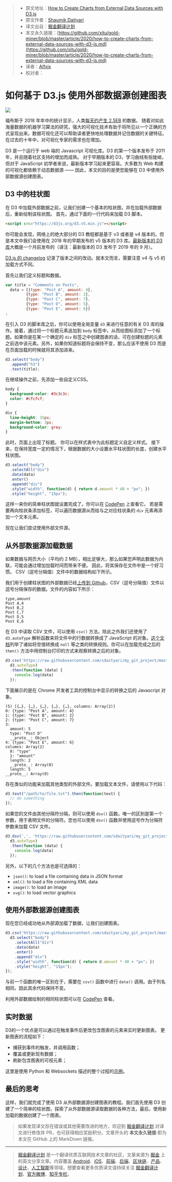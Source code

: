> * 原文地址：[How to Create Charts from External Data Sources with D3.js](https://blog.bitsrc.io/how-to-create-charts-from-external-data-sources-with-d3-js-4abbcb574706)
> * 原文作者：[Shaumik Daityari](https://medium.com/@ds_mik)
> * 译文出自：[掘金翻译计划](https://github.com/xitu/gold-miner)
> * 本文永久链接：[https://github.com/xitu/gold-miner/blob/master/article/2020/how-to-create-charts-from-external-data-sources-with-d3-js.md](https://github.com/xitu/gold-miner/blob/master/article/2020/how-to-create-charts-from-external-data-sources-with-d3-js.md)
> * 译者：[Alfxjx](https://github.com/Alfxjx)
> * 校对者：

# 如何基于 D3.js 使用外部数据源创建图表

![](https://cdn-images-1.medium.com/max/12032/1*_2y7jPirLNtPHduWzlgphQ.jpeg)

福布斯于 2018 年年中的统计显示，人类[每天约产生 2.5EB](https://www.forbes.com/sites/bernardmarr/2018/05/21/how-much-data-do-we-create-every-day-the-mind-blowing-stats-everyone-should-read/) 的数据。 随着对如此海量数据的机器学习算法的研究，强大的可视化技术有助于将所见以一个正确的方式呈现出来。数据可视化还可以帮助读者更快地处理数据并记住数据的关键特征。在过去的十年中，对可视化专家的需求也在增加。

D3 是一个运行于 web 端的 Javascript 可视化库。D3 的第一个版本发布于 2011 年，并且随着社区支持的增加而成熟。 对于早期版本的 D3，学习曲线有些陡峭，但对于 JavaScript 初学者来说，最新版本学习起来更容易。大多数为 Web 构建的可视化都依赖于动态数据源 —— 因此，本文的目的是使您能够在 D3 中使用外部数据源创建图表。

## D3 中的柱状图

在 D3 中加载外部数据之前，让我们创建一个基本的柱状图，并在加载外部数据后，重新绘制该柱状图。 首先，通过下面的一行代码来加载 D3 脚本。

```html
<script src="https://d3js.org/d3.v5.min.js"></script>
```

你可能会发现，网络上的绝大部分的 D3 教程都是基于 v3 或者是 v4 版本的。但是本文中我们会使用在 2018 年的早期发布的 v5 版本的 D3 库。[最新版本的 D3 库](https://github.com/d3/d3/releases/tag/v5.12.0)大概是一个月前发布的（译注：最新版本的 D3 发布于 2019 年的 9 月）。

[D3.js 的 changelog](https://github.com/d3/d3/blob/master/CHANGES.md#selections-d3-selection) 记录了版本之间的改动。就本文而言，需要注意 v4 与 v5 的加载方式不同。

首先让我们定义标题和数据。

```js
var title = "Comments on Posts",
  data = [{type: "Post A", amount: 4},
         {type: "Post B", amount: 2},
         {type: "Post C", amount: 7},
         {type: "Post D", amount: 5},
         {type: "Post E", amount: 6}]
;
```

  在引入 D3 的脚本库之后，你可以使用全局变量 `d3` 来进行任意的有关 D3 库的操作。接着，通过将一个标题元素追加到 `body` 标签中，从而给图标添加了一个标题。如果你是在某一个确定的 `div` 标签之中创建图表的话，可在创建标题的元素之前选中该元素。另外，如果你知道标题将会保持不变，那么应该不使用 D3 而是在页面加载的时候就将其添加进来。

```js
d3.select("body")
  .append("h3")
  .text(title);
```

在继续操作之前，先添加一些自定义CSS。

```css
body {
  background-color: #3c3c3c;
  color: #cfcfcf;
}

div {
  line-height: 15px;
  margin-bottom: 3px;
  background-color: grey;
}
```

此时，页面上出现了标题。 你可以在样式表中为此标题定义自定义样式。 接下来，在保持宽度一定的情况下，根据数据的大小设置水平柱状图的长度，创建水平柱状图。

```js
d3.select("body")
  .selectAll("div")
  .data(data)
  .enter()
  .append("div")
  .style("width", function(d) { return d.amount * 40 + "px"; })
  .style("height", "15px");
```

这样一来你的简单柱状图就设置完成了。你可以在 [CodePen](https://codepen.io/shaumik/pen/RwwNLQb) 上查看它。 若是需要再向柱状条添加标签，可以遍历数据源从而给与之对应柱状条的 `div` 元素再添加一个文本元素。

现在让我们尝试使用外部文件源。

## 从外部数据源加载数据

如果数据与网页大小（平均约 2 MB），相比足够大，那么如果您声明此数据为内联，可能会通过增加加载时间而带来不便。 因此，将其保存在文件中是一个好习惯。 CSV（逗号分隔值）文件中的数据结构如下所示。

我们用于创建柱状图的外部数据已经[上传到 Github](https://raw.githubusercontent.com/sdaityari/my_git_project/master/posts.csv)，CSV（逗号分隔值）文件以逗号分隔保存的数据。文件的内容如下所示：

```
type,amount
Post A,4
Post B,2
Post C,7
Post D,5
Post E,6
```

在 D3 中读取 CSV 文件，可以使用 `csv()` 方法。除此之外我们还使用了 `d3.autoType` 解析函数来将文件中的行数据转换成了 JavaScript 的对象。[这个文档](https://github.com/d3/d3-dsv/blob/master/README.md#autoType)列举了诸如将空值转换成 `null` 等之类的转换规则。你可以在加载完成之后的 `then()` 方法中用控制台打印的方式来观察转换之后的对象。

```js
d3.csv('https://raw.githubusercontent.com/sdaityari/my_git_project/master/posts.csv',
  d3.autoType)
  .then(function (data) {
    console.log(data)
  });
```

下面展示的是在 Chrome 开发者工具的控制台中显示的转换之后的 Javascript 对象。

```
(5) [{…}, {…}, {…}, {…}, {…}, columns: Array(2)]
0: {type: "Post A", amount: 4}
1: {type: "Post B", amount: 2}
2: {type: "Post C", amount: 7}
3:
  amount: 5
  type: "Post D"
  __proto__: Object
4: {type: "Post E", amount: 6}
columns: Array(2)
  0: "type"
  1: "amount"
  length: 2
  __proto__: Array(0)
  length: 5
__proto__: Array(0)
```

存在类似的功能来加载其他类型的外部文件。要加载文本文件，请使用以下代码：

```js
d3.text("/path/to/file.txt").then(function(text) {
  // do something
});
```

如果您的文件由其他分隔符分隔，则可以使用 `dsv()` 函数。唯一的区别是第一个参数，用于表明文件的分隔符。您也可以使用 `dsv()` 函数并使用逗号作为分隔符参数来加载 CSV 文件。

```js
d3.dsv(',', 'https://raw.githubusercontent.com/sdaityari/my_git_project/master/posts.csv',
  d3.autoType)
  .then(function (data) {
    console.log(data)
  });
```

另外，以下的几个方法也是可选择的：

* `json()`: to load a file containing data in JSON format
* `xml()`: to load a file containing XML data
* `image()`: to load an image
* `svg()`: to load vector graphics

## 使用外部数据源创建图表

现在您已经成功地从外部源加载了数据，让我们创建图表。

```js
d3.csv('https://raw.githubusercontent.com/sdaityari/my_git_project/master/posts.csv', d3.autoType).then(function (data) {
  d3.select("body")
    .selectAll("div")
    .data(data)
    .enter()
    .append("div")
    .style("width", function(d) { return d.amount * 40 + "px"; })
    .style("height", "15px");
});
```

与前一个函数的唯一区别在于，需要在 `csv()` 函数中进行 `data()` 调用。由于列名相同，因此其余代码保持不变。

利用外部数据绘制的相同柱状图可以在 [CodePen](https://codepen.io/shaumik/pen/mGWRzm) 查看。

## 实时数据

D3的一个优点是可以通过在触发事件后更改包含图表的元素来实时更新图表。 更新图表的流程如下：

* 捕获到事件的触发，并调用函数；
* 覆盖或更新现有数据；
* 刷新包含图表的可视元素；

这里是使用 Python 和 Websockets 描述的整个过程的[示例](https://medium.com/@benjaminmbrown/real-time-data-visualization-with-d3-crossfilter-and-websockets-in-python-tutorial-dba5255e7f0e)。

## 最后的思考

这样，我们就完成了使用 D3 从外部数据源创建图表的教程。我们首先使用 D3 创建了一个简单的柱状图，探索了从外部数据源读取数据的各种方法，最后，使用新加载的数据创建了一个图表。

> 如果发现译文存在错误或其他需要改进的地方，欢迎到 [掘金翻译计划](https://github.com/xitu/gold-miner) 对译文进行修改并 PR，也可获得相应奖励积分。文章开头的 **本文永久链接** 即为本文在 GitHub 上的 MarkDown 链接。

---

> [掘金翻译计划](https://github.com/xitu/gold-miner) 是一个翻译优质互联网技术文章的社区，文章来源为 [掘金](https://juejin.im) 上的英文分享文章。内容覆盖 [Android](https://github.com/xitu/gold-miner#android)、[iOS](https://github.com/xitu/gold-miner#ios)、[前端](https://github.com/xitu/gold-miner#前端)、[后端](https://github.com/xitu/gold-miner#后端)、[区块链](https://github.com/xitu/gold-miner#区块链)、[产品](https://github.com/xitu/gold-miner#产品)、[设计](https://github.com/xitu/gold-miner#设计)、[人工智能](https://github.com/xitu/gold-miner#人工智能)等领域，想要查看更多优质译文请持续关注 [掘金翻译计划](https://github.com/xitu/gold-miner)、[官方微博](http://weibo.com/juejinfanyi)、[知乎专栏](https://zhuanlan.zhihu.com/juejinfanyi)。
